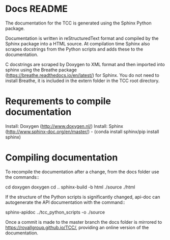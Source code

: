 # Docs README #

The documentation for the TCC is generated using the Sphinx Python package.

Documentation is written in reStructuredText format and compiled by the Sphinx package into a HTML source. At compilation time Sphinx also scrapes docstrings from the Python scripts and adds these to the documentation.

C docstrings are scraped by Doxygen to XML format and then imported into sphinx using the Breathe package (https://breathe.readthedocs.io/en/latest/) for Sphinx. You do not need to install Breathe, it is included in the extern folder in the TCC root directory.

Requrements to compile documentation
======================================

Install: Doxygen (http://www.doxygen.nl/)
Install: Sphinx (http://www.sphinx-doc.org/en/master/) - (conda install sphinx/pip install sphinx)


Compiling documentation
=========================

To recompile the documentation after a change, from the docs folder use the commands::

cd doxygen
doxygen
cd ..
sphinx-build -b html ./source ./html

If the structure of the Python scripts is significantly changed, api-doc can autogenerate the API documentation with the command::

sphinx-apidoc ../tcc_python_scripts -o ./source

Once a commit is made to the master branch the docs folder is mirrored to https://royallgroup.github.io/TCC/, providing an online version of the documentation.
